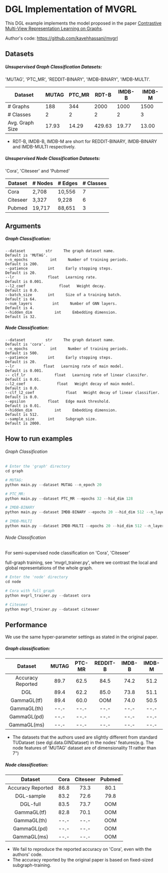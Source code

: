 # DGL Implementation of MVGRL
This DGL example implements the model proposed in the paper [Contrastive Multi-View Representation Learning on Graphs](https://arxiv.org/abs/2006.05582).

Author's code: https://github.com/kavehhassani/mvgrl


## Datasets

##### Unsupervised Graph Classification Datasets:

 'MUTAG', 'PTC_MR', 'REDDIT-BINARY', 'IMDB-BINARY', 'IMDB-MULTI'.

| Dataset         | MUTAG | PTC_MR | RDT-B  | IMDB-B | IMDB-M |
| --------------- | ----- | ------ | ------ | ------ | ------ |
| # Graphs        | 188   | 344    | 2000   | 1000   | 1500   |
| # Classes       | 2     | 2      | 2      | 2      | 3      |
| Avg. Graph Size | 17.93 | 14.29  | 429.63 | 19.77  | 13.00  |
* RDT-B, IMDB-B, IMDB-M are short for REDDIT-BINARY, IMDB-BINARY and IMDB-MULTI respectively.

##### Unsupervised Node Classification Datasets:

'Cora', 'Citeseer' and 'Pubmed'

| Dataset  | # Nodes | # Edges | # Classes |
| -------- | ------- | ------- | --------- |
| Cora     | 2,708   | 10,556  | 7         |
| Citeseer | 3,327   | 9,228   | 6         |
| Pubmed   | 19,717  | 88,651  | 3         |


## Arguments

##### 	Graph Classification:

```
--dataset         str     The graph dataset name.                Default is 'MUTAG'.
--n_epochs          int     Number of training periods.            Default is 200.
--patience         int     Early stopping steps.                  Default is 20.
--lr               float   Learning rate.                         Default is 0.001.
--l2_coef               float   Weight decay.                          Default is 0.0.
--batch_size       int     Size of a training batch.              Default is 64.
--num_layers         int     Number of GNN layers.                  Default is 4.
--hidden_dim          int     Embedding dimension.                   Default is 32.
```

##### 	Node Classification:

```
--dataset         str     The graph dataset name.                Default is 'cora'.
--n_epochs          int     Number of training periods.            Default is 500.
--patience         int     Early stopping steps.                  Default is 20.
--lr             float   Learning rate of main model.           Default is 0.001.
-- clf_lr             float   Learning rate of linear classifer.     Default is 0.01.
--l2_coef              float   Weight decay of main model.            Default is 0.0.
--clf_l2_coef              float   Weight decay of linear classifier.     Default is 0.0.
--epsilon          float   Edge mask threshold.                   Default is 0.01.
--hidden_dim          int     Embedding dimension.                   Default is 512.
--sample_size      int     Subgraph size.                         Default is 2000.
```

## How to run examples

###### Graph Classification

```python
# Enter the 'graph' directory
cd graph

# MUTAG:
python main.py --dataset MUTAG --n_epoch 20

# PTC_MR:
python main.py --dataset PTC_MR --epochs 32 --hid_dim 128

# IMDB-BINARY
python main.py --dataset IMDB-BINARY --epochs 20 --hid_dim 512 --n_layers 2

# IMDB-MULTI
python main.py --dataset IMDB-MULTI --epochs 20 --hid_dim 512 --n_layers 2
```
###### Node Classification

For semi-supervised node classification on 'Cora', 'Citeseer'

full-graph training, see 'mvgrl_trainer.py', where we contrast the local and global representations of the whole graph.

```python
# Enter the 'node' directory
cd node

# Cora with full graph
python mvgrl_trainer.py --dataset cora 

# Citeseer 
python mvgrl_trainer.py --dataset citeseer
```

## 	Performance

We use the same  hyper-parameter settings as stated in the original paper.

##### Graph classification:

|      Dataset      | MUTAG | PTC-MR | REDDIT-B | IMDB-B | IMDB-M |
| :---------------: | :---: | :----: | :------: | :----: | :----: |
| Accuracy Reported | 89.7  |  62.5  |   84.5   |  74.2  |  51.2  |
|        DGL        | 89.4  |  62.2  |   85.0   |  73.8  |  51.1  |
|    GammaGL(tf)    | 89.4  |  60.0  |   OOM    |  74.0  |  50.5  |
|    GammaGL(th)    | --.-  |  --.-  |   --.-   |  --.-  |  --.-  |
|    GammaGL(pd)    | --.-  |  --.-  |   --.-   |  --.-  |  --.-  |
|    GammaGL(ms)    | --.-  |  --.-  |   --.-   |  --.-  |  --.-  |

* The datasets that the authors used are slightly different from standard TUDataset (see dgl.data.GINDataset) in the nodes' features(e.g. The node features of 'MUTAG' dataset are of dimensionality 11 rather than 7")

##### Node classification:

|      Dataset      | Cora | Citeseer | Pubmed |
| :---------------: | :--: | :------: | :----: |
| Accuracy Reported | 86.8 |   73.3   |  80.1  |
|    DGL-sample     | 83.2 |   72.6   |  79.8  |
|     DGL-full      | 83.5 |   73.7   |  OOM   |
|     GammaGL(tf)   | 82.8 |   70.1   |  OOM   |
|     GammaGL(th)   | --.- |   --.-   |  OOM   |
|     GammaGL(pd)   | --.- |   --.-   |  OOM   |
|     GammaGL(ms)   | --.- |   --.-   |  OOM   |


* We fail to reproduce the reported accuracy on 'Cora', even with the authors' code.
* The accuracy reported by the original paper is based on fixed-sized subgraph-training.
